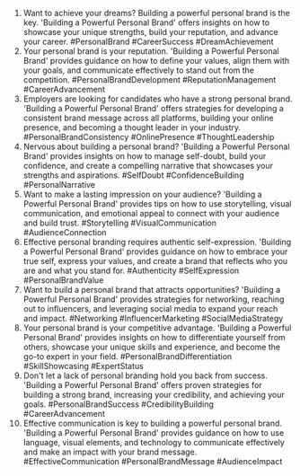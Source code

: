 1. Want to achieve your dreams? Building a powerful personal brand is the key. 'Building a Powerful Personal Brand' offers insights on how to showcase your unique strengths, build your reputation, and advance your career. #PersonalBrand #CareerSuccess #DreamAchievement
2. Your personal brand is your reputation. 'Building a Powerful Personal Brand' provides guidance on how to define your values, align them with your goals, and communicate effectively to stand out from the competition. #PersonalBrandDevelopment #ReputationManagement #CareerAdvancement
3. Employers are looking for candidates who have a strong personal brand. 'Building a Powerful Personal Brand' offers strategies for developing a consistent brand message across all platforms, building your online presence, and becoming a thought leader in your industry. #PersonalBrandConsistency #OnlinePresence #ThoughtLeadership
4. Nervous about building a personal brand? 'Building a Powerful Personal Brand' provides insights on how to manage self-doubt, build your confidence, and create a compelling narrative that showcases your strengths and aspirations. #SelfDoubt #ConfidenceBuilding #PersonalNarrative
5. Want to make a lasting impression on your audience? 'Building a Powerful Personal Brand' provides tips on how to use storytelling, visual communication, and emotional appeal to connect with your audience and build trust. #Storytelling #VisualCommunication #AudienceConnection
6. Effective personal branding requires authentic self-expression. 'Building a Powerful Personal Brand' provides guidance on how to embrace your true self, express your values, and create a brand that reflects who you are and what you stand for. #Authenticity #SelfExpression #PersonalBrandValue
7. Want to build a personal brand that attracts opportunities? 'Building a Powerful Personal Brand' provides strategies for networking, reaching out to influencers, and leveraging social media to expand your reach and impact. #Networking #InfluencerMarketing #SocialMediaStrategy
8. Your personal brand is your competitive advantage. 'Building a Powerful Personal Brand' provides insights on how to differentiate yourself from others, showcase your unique skills and experience, and become the go-to expert in your field. #PersonalBrandDifferentiation #SkillShowcasing #ExpertStatus
9. Don't let a lack of personal branding hold you back from success. 'Building a Powerful Personal Brand' offers proven strategies for building a strong brand, increasing your credibility, and achieving your goals. #PersonalBrandSuccess #CredibilityBuilding #CareerAdvancement
10. Effective communication is key to building a powerful personal brand. 'Building a Powerful Personal Brand' provides guidance on how to use language, visual elements, and technology to communicate effectively and make an impact with your brand message. #EffectiveCommunication #PersonalBrandMessage #AudienceImpact


